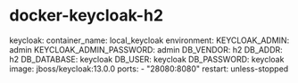 # docker-keycloak-h2


  keycloak:
    container_name: local_keycloak
    environment:
      KEYCLOAK_ADMIN: admin
      KEYCLOAK_ADMIN_PASSWORD: admin
      DB_VENDOR: h2
      DB_ADDR: h2
      DB_DATABASE: keycloak
      DB_USER: keycloak
      DB_PASSWORD: keycloak
    image: jboss/keycloak:13.0.0
    ports:
      - "28080:8080"
    restart: unless-stopped
